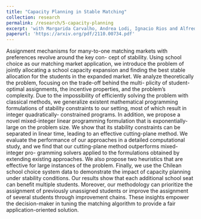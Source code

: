 ```yaml
---
title: "Capacity Planning in Stable Matching"
collection: research
permalink: /research/5-capacity-planning
excerpt: 'with Margarida Carvalho, Andrea Lodi, Ignacio Rios and Alfredo Torrico. Accepted at MATCH-UP 2022, EAAMO 2022, EC 2023. Under review.'
paperurl: 'https://arxiv.org/pdf/2110.00734.pdf'
---
```

Assignment mechanisms for many-to-one matching markets with preferences revolve around the key con-
cept of stability. Using school choice as our matching market application, we introduce the problem of
jointly allocating a school capacity expansion and finding the best stable allocation for the students in
the expanded market. We analyze theoretically the problem, focusing on the trade-off behind the multi-
plicity of student-optimal assignments, the incentive properties, and the problem’s complexity. Due to the
impossibility of efficiently solving the problem with classical methods, we generalize existent mathematical
programming formulations of stability constraints to our setting, most of which result in integer quadratically-
constrained programs. In addition, we propose a novel mixed-integer linear programming formulation that
is exponentially-large on the problem size. We show that its stability constraints can be separated in linear
time, leading to an effective cutting-plane method. We evaluate the performance of our approaches in a
detailed computational study, and we find that our cutting-plane method outperforms mixed-integer pro-
gramming solvers applied to the formulations obtained by extending existing approaches. We also propose
two heuristics that are effective for large instances of the problem. Finally, we use the Chilean school choice
system data to demonstrate the impact of capacity planning under stability conditions. Our results show
that each additional school seat can benefit multiple students. Moreover, our methodology can prioritize
the assignment of previously unassigned students or improve the assignment of several students through
improvement chains. These insights empower the decision-maker in tuning the matching algorithm to provide
a fair application-oriented solution.


